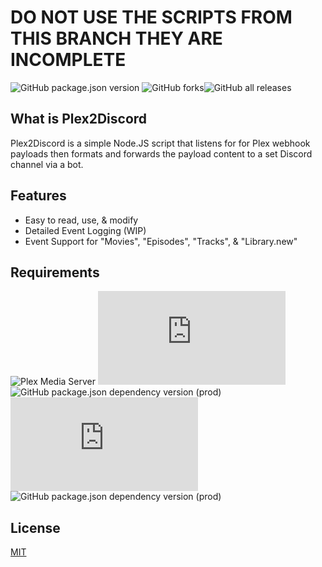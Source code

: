 DO NOT USE THE SCRIPTS FROM THIS BRANCH THEY ARE INCOMPLETE
===============
![GitHub package.json version](https://img.shields.io/github/package-json/v/mixerrules/Plex2Discord?style=plastic)  ![GitHub forks](https://img.shields.io/github/forks/mixerrules/Plex2Discord?color=green&style=plastic)![GitHub all releases](https://img.shields.io/github/downloads/mixerrules/Plex2Discord/total?label=Downloads&style=plastic)

## What is Plex2Discord
Plex2Discord is a simple Node.JS script that listens for for Plex webhook payloads then formats and forwards the payload content to a set Discord channel via a bot.

## Features
* Easy to read, use, & modify
* Detailed Event Logging (WIP)
* Event Support for "Movies", "Episodes", "Tracks", & "Library.new"

## Requirements
![Plex Media Server](https://img.shields.io/badge/Plex%20Media%20Server-v1.3.4%20%26%20Up-brightgreen?style=plastic) ![node-current](https://img.shields.io/node/v/discord.js?label=Node.JS&style=plastic) ![GitHub package.json dependency version (prod)](https://img.shields.io/github/package-json/dependency-version/mixerrules/Plex2Discord/express?style=plastic) ![GitHub package.json dependency version (prod)](https://img.shields.io/github/package-json/dependency-version/mixerrules/Plex2Discord/discord.js?style=plastic) ![GitHub package.json dependency version (prod)](https://img.shields.io/github/package-json/dependency-version/mixerrules/Plex2Discord/busboy?style=plastic)


## License
[MIT](https://choosealicense.com/licenses/mit/)
